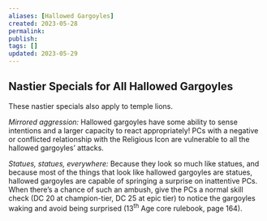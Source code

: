 ```yaml
---
aliases: [Hallowed Gargoyles]
created: 2023-05-28
permalink: 
publish: 
tags: []
updated: 2023-05-29
---
```


## Nastier Specials for All Hallowed Gargoyles

These nastier specials also apply to temple lions.

*Mirrored aggression:* Hallowed gargoyles have some ability to sense intentions and a larger capacity to react appropriately! PCs with a negative or conflicted relationship with the Religious Icon are vulnerable to all the hallowed gargoyles’ attacks.

*Statues, statues, everywhere:* Because they look so much like statues, and because most of the things that look like hallowed gargoyles are statues, hallowed gargoyles are capable of springing a surprise on inattentive PCs. When there’s a chance of such an ambush, give the PCs a normal skill check (DC 20 at champion-tier, DC 25 at epic tier) to notice the gargoyles waking and avoid being surprised (13<sup>th</sup> Age core rulebook, page 164).